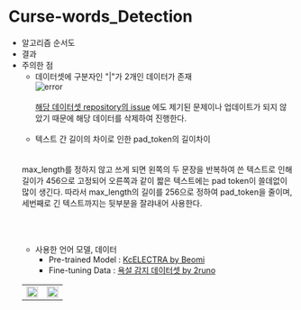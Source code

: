 # Curse-words_Detection
- 알고리즘 순서도 <br>
- 결과 <br>
- 주의한 점 <br>
   - 데이터셋에 구분자인 "|"가 2개인 데이터가 존재 <br>
   ![error](https://user-images.githubusercontent.com/86700191/197709787-1df7be8c-26a1-452f-8c31-5a07217ba57c.PNG) <br><br>
   [해당 데이터셋 repository의 issue](https://github.com/2runo/Curse-detection-data/issues/1) 에도 제기된 문제이나 업데이트가 되지 않았기 때문에 해당 데이터를 삭제하여 진행한다.
<br><br>
   - 텍스트 간 길이의 차이로 인한 pad_token의 길이차이 <br>
  <table border ="0">
    <tr>
      <td><img src="https://user-images.githubusercontent.com/86700191/199435127-e3e85a27-0026-4447-b2c0-3407adc8290a.PNG" width="100%" height="100%"></td>
      <td><img src="https://user-images.githubusercontent.com/86700191/199435135-eb16f923-182f-4d6c-9757-b72af3c1ae0f.PNG" width="100%" height="100%"></td>
    </tr>
    <br><br>
  max_length를 정하지 않고 쓰게 되면 왼쪽의 두 문장을 반복하여 쓴 텍스트로 인해 길이가 456으로 고정되어 오른쪽과 같이 짧은 텍스트에는 pad token이 쓸데없이 많이 생긴다. 따라서 max_length의 길이를 256으로 정하여 pad_token을 줄이며, 세번째로 긴 텍스트까지는 뒷부분을 잘랴내어 사용한다.
<br><br>
- 사용한 언어 모델, 데이터<br>
   - Pre-trained Model : [KcELECTRA by Beomi](https://github.com/Beomi/KcELECTRA)
   - Fine-tuning Data : [욕설 감지 데이터셋 by 2runo](https://github.com/2runo/Curse-detection-data)
